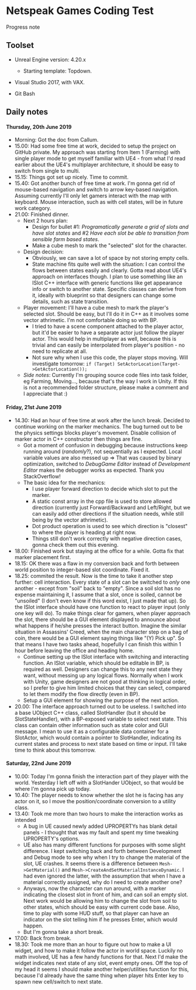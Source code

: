 # Netspeak Games Coding Test
Progress note

## Toolset
- Unreal Engine version: 4.20.x
    - Starting template: Topdown.

- Visual Studio 2017, with VAX.

- Git Bash

## Daily notes

#### Thursday, 20th June 2019
- Morning: Got the doc from Callum.
- 15.00: Had some free time at work, decided to setup the project on GitHub private. My approach was starting from Item 1 (Farming) with single player mode to get myself familiar with UE4 - from what I'd read earlier about the UE4's multiplayer architecture, it should be easy to switch from single to multi.
- 15.15: Things got set up nicely. Time to commit.
- 15.40: Got another bunch of free time at work. I'm gonna get rid of mouse-based navigation and switch to arrow key-based navigation. Assuming currently I'll only let gamers interact with the map with keyboard. Mouse interaction, such as with cell states, will be in future work category.
- 21.00: Finished dinner. 
    - Next 2 hours plan: 
        - Design for bullet #1: _Programatically generate a grid of slots and have slot states_ and #2 _Have each slot be able to transition from sensible farm based states_.
        - Make a cube mesh to mark the "selected" slot for the character.
    - Design decision:
        - Obviously, we can save a lot of space by not storing empty cells.
        - State machine fits quite well with the situation: I can control the flows between states easily and clearly. Gotta read about UE4's approach on interfaces though. I plan to use something like an ISlot C++ interface with generic functions like get appearance info or switch to another state. Specific classes can derive from it, ideally with blueprint so that designers can change some details, such as state transition.
    - Player movement: I'll have a cube mesh to mark the player's selected slot. Should be easy, but I'll do it in C++ as it involves some vector athrimetic. I'm not comfortable doing so with BP.
        - I tried to have a scene component attached to the player actor, but it'd be easier to have a separate actor just follow the player actor. This would help in multiplayer as well, because this is trivial and can easily be interpolated from player's position - no need to replicate at all.
        - Not sure why when I use this code, the player stops moving. Will investigate tomorrow: `if (Target) SetActorLocation(Target->GetActorLocation());`
    - *Side notes*: Currently I'm grouping source code files into task folder, eg Farming, Moving..., because that's the way I work in Unity. If this is not a recommended folder structure, please make a comment and I appreciate that :)

#### Friday, 21st June 2019
- 14.30: Had an hour of free time at work after the lunch break. Decided to continue working on the marker mechanics. The bug turned out to be the physics settings blocks player's movement. Disable collision of marker actor in C++ constructor then things are fine.
    - Got a moment of confusion in debugging because instructions keep running around (_randomly_?), not sequentially as I expected. Local variable values are also messed up => That was caused by binary optimization, switched to _DebugGame Editor_ instead of _Development Editor_ makes the debugger works as expected. Thank you StackOverflow!
    - The basic idea for the mechanics: 
        - I use player forward direction to decide which slot to put the marker.
        - A static const array in the cpp file is used to store allowed direction (currently just Forward/Backward and Left/Right, but we can easily add other directions if the situation needs, while still being by the vector athrimetic).
        - Dot product operation is used to see which direction is "closest" to where the player is heading at right now.
        - Things still don't work correctly with negative direction cases, gonna check them out this evening.
- 18.00: Finished work but staying at the office for a while. Gotta fix that marker placement first.
- 18.15: OK there was a flaw in my conversion back and forth between world position to integer-based slot coordinate. Fixed it.
- 18.25: commited the result. Now is the time to take it another step further: cell interaction. Every state of a slot can be switched to _only_ one another - except from "soil" back to "empty". Since a soil slot has no expense maintaining it, I assume that a slot, once is soiled, cannot be "unsoiled" (I don't even know if this word exist, I just made that up). So the ISlot interface should have one function to react to player input (only one key will do). To make things clear for gamers, when player approach the slot, there should be a GUI element displayed to announce about what happens if he/she presses the interact button. Imagine the similar situation in Assassins' Creed, when the main character step on a bag of coin, there would be a GUI element saying things like "(Y) Pick up".
So that means I have two tasks ahead, hopefully I can finish this within 1 hour before leaving the office and heading home.
    - Continue setting up the ISlot interface with switching and interacting function. An ISlot variable, which should be editable in BP, is required as well. Designers can change this to any next state they want, without messing up any logical flows. Normally when I work with Unity, game designers are not good at thinking in logical order, so I prefer to give him limited choices that they can select, compared to let them modify the flow directly (even in BP).
    - Setup a GUI element for showing the purpose of the next action.
- 20.00: The interface approach turned out to be useless. I switched into a base UObject C++ class, called SlotHandler (but it should be SlotStateHandler), with a BP-exposed variable to select next state. This class can contain other information such as state color and GUI message. I mean to use it as a configurable data container for a SlotActor, which would contain a pointer to SlotHandler, indicating its current states and process to next state based on time or input. I'll take time to think about this tomorrow.


#### Saturday, 22nd June 2019
- 10.00: Today I'm gonna finish the interaction part of they player with the world. Yesterday I left off with a SlotHander UObject, so that would be where I'm gonna pick up today.
- 10.40: The player needs to know whether the slot he is facing has any actor on it, so I move the position/coordinate conversion to a utility class. 
- 13.40: Took me more than two hours to make the interaction works as intended
    - A bug in UE caused newly added UPROPERTYs has blank detail panels - I thought that was my fault and spent my time tweaking UPROPERTY's options.
    - UE also has many different functions for purposes with some slight difference. I kept switching back and forth between Development and Debug mode to see why when I try to change the material of the slot, UE crashes. It seems there is a difference between `Mesh->GetMaterial()` and `Mesh->CreateAndSetMaterialInstanceDynamic`. I had even ignored the latter, with the assumption that when I have a material correctly assigned, why do I need to create another one?
    - Anyways, now the character can run around, with a marker indicating the closest slot in front of him, and can soil an empty slot. Next work would be allowing him to change the slot from soil to other states, which should be easy with current code base. Also, time to play with some HUD stuff, so that player can have an indicator on the slot telling him if he presses Enter, which would happen.
    - But I'm gonna take a short break.
- 17.00: Back from break.
- 18.30: Took me more than an hour to figure out how to make a UI widget, and how to make it follow the actor in world space. Luckily no math involved, UE has a few handy functions for that. Next I'd make the widget indicates next state of any slot, event empty ones. Off the top of my head it seems I should make another helper/utilities function for this, because I'd already have the same thing when player hits Enter key to spawn new cell/switch to next state.